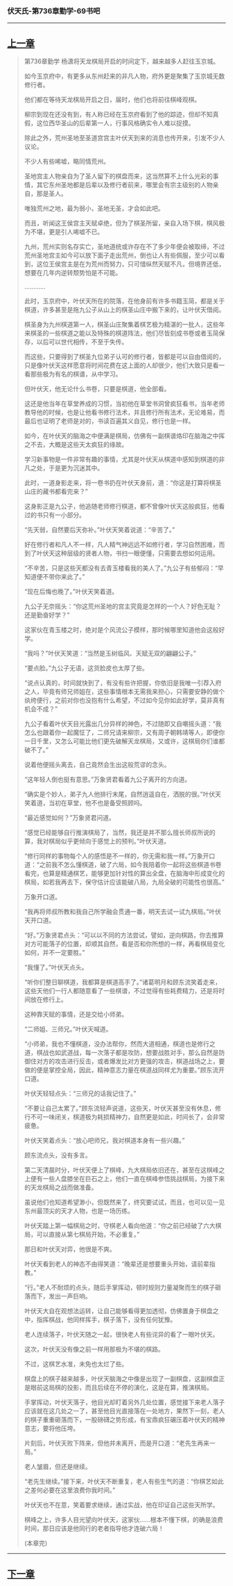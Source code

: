 ### 伏天氏-第736章勤学-69书吧

--------
[上一章](./79de46190782c1b827024365c1d0c997.md)
--------


>
>
>
>第736章勤学
>杨潇将天龙棋局开启的时间定下，越来越多人赶往玉京城。
>
>如今玉京府中，有更多从东州赶来的非凡人物，府外更是聚集了玉京城无数修行者。
>
>他们都在等待天龙棋局开启之日，届时，他们也将前往棋峰观棋。
>
>柳宗到现在还没有到，有人称已经在玉京府看到了他的踪迹，但却不知真假，这位西华圣山的后辈第一人，行事风格确实令人难以捉摸。
>
>除此之外，荒州圣地至圣道宫宫主叶伏天到来的消息也传开来，引发不少人议论。
>
>不少人有些唏嘘，略同情荒州。
>
>圣地宫主人物亲自为了圣人留下的棋盘而来，这当然算不上什么光彩的事情，其它东州圣地都是后辈以及修行者前来，哪里会有宗主级别的人物亲自，那是圣人。
>
>唯独荒州之地，最为弱小，圣地无圣，才会如此吧。
>
>而且，听闻这王侯宫主天赋卓绝，但为了棋圣所留，亲自入场下棋，棋风极为不堪，更是引人唏嘘不已。
>
>九州，荒州实则名存实亡，圣地道统或许存在不了多少年便会被取缔，不过荒州圣地宫主如今可以放下面子走出荒州，倒也让人有些佩服，至少可以看到，这位王侯宫主是在为荒州而努力，只可惜纵然天赋不凡，但境界还低，想要在几年内逆转颓势怕是不可能。
>
>…………
>
>此时，玉京府中，叶伏天所在的院落，在他身前有许多书籍玉简，都是关于棋道，许多甚至是拖九公子从山上的棋圣山庄中搬下来的，让叶伏天借阅。
>
>棋圣身为九州棋道第一人，棋圣山庄聚集着棋艺极为精湛的一批人，这些年来棋圣的一些棋道之能以及特殊的棋道阵法，他们尽皆刻成书卷或者玉简保存，以后可以世代相传，不至于失传。
>
>而这些，只要得到了棋圣九位弟子认可的修行者，皆都是可以自由借阅的，只是像叶伏天这样愿意将时间花费在这上面的人却很少，他们大致只是看一看那些极为有名的棋谱，从中学习。
>
>但叶伏天，他无论什么书卷，只要是棋道，他全部看。
>
>这还是他当年在草堂养成的习惯，当初他在草堂书洞曾疯狂看书，当年老师教导他的时候，也是让他看书修行法术，并且修行所有法术，无论难易，而最后也证明了老师是对的，书读百遍其义自见，修行也是一样。
>
>如今，在叶伏天的脑海之中便满是棋局，仿佛有一副棋谱烙印在脑海之中挥之不去，大概是这些天太疯狂的缘故。
>
>学习新事物是一件非常有趣的事情，尤其是叶伏天从棋道中感知到棋道的非凡之处，于是更为沉迷其中。
>
>此时，一道身影走来，将一卷书扔在叶伏天身前，道：“你这是打算将棋圣山庄的藏书都看完来？”
>
>这身影正是九公子，他追随老师修行棋道，都不曾像叶伏天这般疯狂，他看过的书只有一小部分。
>
>“先天弱，自然要后天弥补。”叶伏天笑着说道：“辛苦了。”
>
>好在修行者和凡人不一样，凡人精气神远远不如修行者，学习自然困难，而到了叶伏天这种层级的贤者人物，书扫一眼便懂，只需要去想如何运用。
>
>“不辛苦，只是这些天都没有去青玉楼看我的美人了。”九公子有些郁闷：“早知道便不带你来此了。”
>
>“现在后悔也晚了。”叶伏天笑着道。
>
>九公子无奈摇头：“你这荒州圣地的宫主究竟是怎样的一个人？好色无耻？还是勤奋好学？”
>
>这家伙在青玉楼之时，绝对是个风流公子模样，那时候哪里知道他会这般好学。
>
>“我吗？”叶伏天笑道：“当然是玉树临风、天赋无双的翩翩公子。”
>
>“要点脸。”九公子无语，这货脸皮也太厚了些。
>
>“说点认真的，时间就快到了，有没有些许把握，你依旧是我唯一引荐入府之人，毕竟有师兄师姐在，这些事情根本无需我来担心，只需要安静的做个纨绔便行，之前对你也没抱有什么希望，不过如今见你如此好学，莫非真有机会不成？”
>
>九公子看着叶伏天目光露出几分异样的神色，不过随即又自嘲摇头道：“我怎么也跟着你一起魔怔了，二师兄请来柳宗，又有周子朝韩靖等人，即便你一日千里，又怎么可能比他们更先破解天龙棋局，又或许，这棋局你们谁都破不了。”
>
>说着他便摇头离去，自己竟然会生出这般荒谬的念头。
>
>“这年轻人倒也挺有意思。”万象贤君看着九公子离开的方向道。
>
>“确实是个妙人，弟子九人他排行末尾，自然逍遥自在，洒脱的很。”叶伏天笑着道，当初在草堂，他不也是备受照顾吗。
>
>“最近感觉如何？”万象贤君问道。
>
>“感觉已经能够自行推演棋局了，当然，我还是并不那么擅长师叔所说的算，我对棋局似乎更倾向于感觉上的预判。”叶伏天道。
>
>“修行同样的事物每个人的感悟是不一样的，你无需和我一样。”万象开口道：“之前我不怎么懂棋道，破了六局，如今我陪着你一起将这些棋道书卷看完，也算是精通棋艺，能够更加针对性的算出全盘，在脑海中形成变化的棋局，如若我再去下，保守估计应该能破八局，九局全破的可能性也很高。”
>
>万象开口道。
>
>“我再将师叔所教和我自己所学融会贯通一番，明天去试一试九棋局。”叶伏天开口道。
>
>“好。”万象贤君点头：“可以以不同的方法尝试，譬如，逆向棋路，你去推算对方可能落子的位置，却顺其自然，看是否和你所想的一样，再看棋局变化如何，并不一定要胜。”
>
>“我懂了。”叶伏天点头。
>
>“听你们整日聊棋道，我都算是棋道高手了。”诸葛明月和顾东流笑着走来，这些天他们一行人都随意看了一些棋谱，不过觉得有些耗费精力，还是将时间放在修行上。
>
>这种靠天赋的事情，还是交给小师弟。
>
>“二师姐、三师兄。”叶伏天喊道。
>
>“小师弟，我也不懂棋道，没办法帮你，然而大道相通，棋道也是修行之道，棋战也如武道战，每一次落子都是攻防，想要战胜对手，那么自然是防御住对方的攻击进行反击，或者爆发比对方更强的攻击，棋道战场之上，要做的便是掌控全局，因此，精神意志力量在棋道战同样尤为重要。”顾东流开口道。
>
>叶伏天轻轻点头：“三师兄的话我记住了。”
>
>“不要让自己太累了。”顾东流轻声说道，这些天，叶伏天甚至没有休息，修行不可一味闭关，棋道极为耗损精神力，自然更是如此，时间长了，会非常疲惫。
>
>叶伏天笑着点头：“放心吧师兄，我对棋道本身有一些兴趣。”
>
>顾东流点头，没有多言。
>
>第二天清晨时分，叶伏天便上了棋峰，九大棋局依旧还在，甚至在这棋峰之上便有一些人盘膝坐在巨石之上，他们一直在棋峰参悟挑战棋局，为接下来的天龙棋局之战而做准备。
>
>虽说他们也知道希望渺小，但既然来了，终究要试试，而且，也可以见一见东州最顶尖的天才人物，也是一场历练。
>
>叶伏天踏上第一幅棋局之时，守棋老人看向他道：“你之前已经破了六大棋局，可以直接从第七棋局开始，不必重复。”
>
>那日和叶伏天对弈，他很是不爽。
>
>叶伏天看到老人的神态不由得笑道：“晚辈还是想要重头开始，请前辈指教。”
>
>“行。”老人不耐烦的点头，随后手掌挥动，顿时规则力量凝聚而生的棋子砸落而下，发出一声巨响。
>
>叶伏天大自在观想法运转，让自己能够看得更加透彻，仿佛置身于棋盘之中，指挥棋战，他同样挥手，棋子落下，没有任何犹豫。
>
>老人连续落子，叶伏天随之一起，很快老人有些诧异的看了一眼叶伏天。
>
>这次，叶伏天没有像之前一样用那极为不堪的棋路。
>
>不过，这棋艺水准，未免也太烂了些。
>
>棋盘上的棋子越来越多，叶伏天脑海之中像是出现了一副棋盘，这副棋盘正是眼前这局棋的投影，而且后续在不停的演化，这是在算，推演棋局。
>
>手掌挥动，叶伏天落子，他目光却盯着另外几处位置，感觉接下来老人落子应该就在这几处之一了，甚至他目光直接落在一处地方，果然下一刻，老人的棋子重重砸落而下，一股磅礴之势形成，有宝鼎疯狂碾压着叶伏天的精神意志，要将他压垮。
>
>片刻后，叶伏天败下阵来，但他并未离开，而是开口道：“老先生再来一局。”
>
>老人皱眉，但还是继续。
>
>“老先生继续。”接下来，叶伏天不断重复，老人有些生气的道：“你棋艺如此之差何必要在这里浪费你我时间。”
>
>叶伏天也不在意，笑着要求继续，通过实战，他在印证自己这些天所学。
>
>棋峰之上，许多人目光望向叶伏天，这家伙……根本不懂下棋，的确是浪费时间，那日应该是他同行的老者指导他才连破六局！
>
>(本章完)
>
>

--------
[下一章](./04eeae0c8f114d4530d44255c6c49b59.md)
--------
